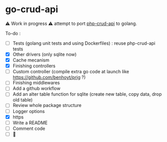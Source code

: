 # go-crud-api

:warning: Work in progress :warning: attempt to port [php-crud-api](https://github.com/mevdschee/php-crud-api) to golang.

To-do :
- [ ] Tests (golang unit tests and using Dockerfiles) : reuse php-crud-api tests
- [X] Other drivers (only sqlite now)
- [X] Cache mecanism
- [X] Finishing controllers
- [ ] Custom controller (compile extra go code at launch like https://github.com/benhoyt/prig ?)
- [ ] Finishing middlewares
- [ ] Add a github workflow
- [ ] Add an alter table function for sqlite (create new table, copy data, drop old table)
- [ ] Review whole package structure
- [ ] Logger options
- [X] https
- [ ] Write a README
- [ ] Comment code
- [ ] :tada: